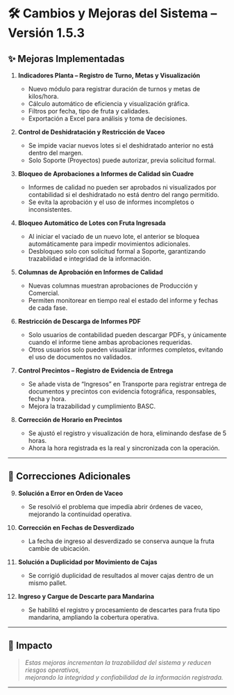# 🛠️ Cambios y Mejoras del Sistema – Versión 1.5.3


## ✨ Mejoras Implementadas

1. **Indicadores Planta – Registro de Turno, Metas y Visualización**
   - Nuevo módulo para registrar duración de turnos y metas de kilos/hora.
   - Cálculo automático de eficiencia y visualización gráfica.
   - Filtros por fecha, tipo de fruta y calidades.
   - Exportación a Excel para análisis y toma de decisiones.

2. **Control de Deshidratación y Restricción de Vaceo**
   - Se impide vaciar nuevos lotes si el deshidratado anterior no está dentro del margen.
   - Solo Soporte (Proyectos) puede autorizar, previa solicitud formal.

3. **Bloqueo de Aprobaciones a Informes de Calidad sin Cuadre**
   - Informes de calidad no pueden ser aprobados ni visualizados por contabilidad si el deshidratado no está dentro del rango permitido.
   - Se evita la aprobación y el uso de informes incompletos o inconsistentes.

4. **Bloqueo Automático de Lotes con Fruta Ingresada**
   - Al iniciar el vaciado de un nuevo lote, el anterior se bloquea automáticamente para impedir movimientos adicionales.
   - Desbloqueo solo con solicitud formal a Soporte, garantizando trazabilidad e integridad de la información.

5. **Columnas de Aprobación en Informes de Calidad**
   - Nuevas columnas muestran aprobaciones de Producción y Comercial.
   - Permiten monitorear en tiempo real el estado del informe y fechas de cada fase.

6. **Restricción de Descarga de Informes PDF**
   - Solo usuarios de contabilidad pueden descargar PDFs, y únicamente cuando el informe tiene ambas aprobaciones requeridas.
   - Otros usuarios solo pueden visualizar informes completos, evitando el uso de documentos no validados.

7. **Control Precintos – Registro de Evidencia de Entrega**
   - Se añade vista de “Ingresos” en Transporte para registrar entrega de documentos y precintos con evidencia fotográfica, responsables, fecha y hora.
   - Mejora la trazabilidad y cumplimiento BASC.

8. **Corrección de Horario en Precintos**
   - Se ajustó el registro y visualización de hora, eliminando desfase de 5 horas.
   - Ahora la hora registrada es la real y sincronizada con la operación.

---

## 🐞 Correcciones Adicionales

9. **Solución a Error en Orden de Vaceo**
   - Se resolvió el problema que impedía abrir órdenes de vaceo, mejorando la continuidad operativa.

10. **Corrección en Fechas de Desverdizado**
    - La fecha de ingreso al desverdizado se conserva aunque la fruta cambie de ubicación.

11. **Solución a Duplicidad por Movimiento de Cajas**
    - Se corrigió duplicidad de resultados al mover cajas dentro de un mismo pallet.

12. **Ingreso y Cargue de Descarte para Mandarina**
    - Se habilitó el registro y procesamiento de descartes para fruta tipo mandarina, ampliando la cobertura operativa.

---

## 🚀 Impacto

> _Estas mejoras incrementan la trazabilidad del sistema y reducen riesgos operativos,  
> mejorando la integridad y confiabilidad de la información registrada._  

---

